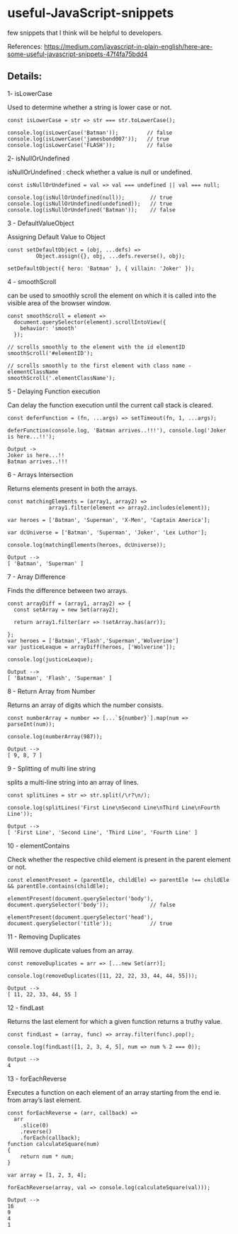 # useful-JavaScript-snippets

few snippets that I think will be helpful to developers.

References: https://medium.com/javascript-in-plain-english/here-are-some-useful-javascript-snippets-47f4fa75bdd4

## Details:

1- isLowerCase

Used to determine whether a string is lower case or not.

```
const isLowerCase = str => str === str.toLowerCase();

console.log(isLowerCase('Batman'));         // false
console.log(isLowerCase('jamesbond007'));   // true
console.log(isLowerCase('FLASH'));          // false
```

2- isNullOrUndefined

isNullOrUndefined : check whether a value is null or undefined.

```
const isNullOrUndefined = val => val === undefined || val === null;

console.log(isNullOrUndefined(null));        // true
console.log(isNullOrUndefined(undefined));   // true
console.log(isNullOrUndefined('Batman'));    // false
```

3 - DefaultValueObject

Assigning Default Value to Object

```
const setDefaultObject = (obj, ...defs) => 
         Object.assign({}, obj, ...defs.reverse(), obj);

setDefaultObject({ hero: 'Batman' }, { villain: 'Joker' });
```

4 - smoothScroll

can be used to smoothly scroll the element on which it is called into the visible area of the browser window.

```
const smoothScroll = element =>
  document.querySelector(element).scrollIntoView({
    behavior: 'smooth'
  });

// scrolls smoothly to the element with the id elementID
smoothScroll('#elementID');  
            
// scrolls smoothly to the first element with class name - elementClassName
smoothScroll('.elementClassName');
```

5 - Delaying Function execution

Can delay the function execution until the current call stack is cleared.

```
const deferFunction = (fn, ...args) => setTimeout(fn, 1, ...args);

deferFunction(console.log, 'Batman arrives..!!!'), console.log('Joker is here...!!');

Output ->
Joker is here...!!
Batman arrives..!!!
```

6 - Arrays Intersection

Returns elements present in both the arrays.

```
const matchingElements = (array1, array2) => 
             array1.filter(element => array2.includes(element));

var heroes = ['Batman', 'Superman', 'X-Men', 'Captain America'];

var dcUniverse = ['Batman', 'Superman', 'Joker', 'Lex Luthor'];

console.log(matchingElements(heroes, dcUniverse));

Output -->
[ 'Batman', 'Superman' ]
```

7 - Array Difference

Finds the difference between two arrays.

```
const arrayDiff = (array1, array2) => {
  const setArray = new Set(array2);

  return array1.filter(arr => !setArray.has(arr));

};
var heroes = ['Batman','Flash','Superman','Wolverine']
var justiceLeaque = arrayDiff(heroes, ['Wolverine']);

console.log(justiceLeaque);

Output -->
[ 'Batman', 'Flash', 'Superman' ]
```

8 - Return Array from Number

Returns an array of digits which the number consists.

```
const numberArray = number => [...`${number}`].map(num => parseInt(num));

console.log(numberArray(987));

Output -->
[ 9, 8, 7 ]
```

9 - Splitting of multi line string

splits a multi-line string into an array of lines.

```
const splitLines = str => str.split(/\r?\n/);

console.log(splitLines('First Line\nSecond Line\nThird Line\nFourth Line'));

Output --> 
[ 'First Line', 'Second Line', 'Third Line', 'Fourth Line' ]
```

10 - elementContains 

Check whether the respective child element is present in the parent element or not.

```
const elementPresent = (parentEle, childEle) => parentEle !== childEle && parentEle.contains(childEle);

elementPresent(document.querySelector('body'), document.querySelector('body'));             // false

elementPresent(document.querySelector('head'), document.querySelector('title'));            // true
```

11 - Removing Duplicates

Will remove duplicate values from an array.

```
const removeDuplicates = arr => [...new Set(arr)];

console.log(removeDuplicates([11, 22, 22, 33, 44, 44, 55]));

Output -->
[ 11, 22, 33, 44, 55 ]
```

12 - findLast

Returns the last element for which a given function returns a truthy value.

```
const findLast = (array, func) => array.filter(func).pop();

console.log(findLast([1, 2, 3, 4, 5], num => num % 2 === 0));

Output --> 
4
```
13 - forEachReverse 

Executes a function on each element of an array starting from the end ie. from array’s last element.

```
const forEachReverse = (arr, callback) =>
  arr
    .slice(0)
    .reverse()
    .forEach(callback);
function calculateSquare(num)
{
    return num * num;
}

var array = [1, 2, 3, 4];

forEachReverse(array, val => console.log(calculateSquare(val)));

Output --> 
16
9
4
1
```